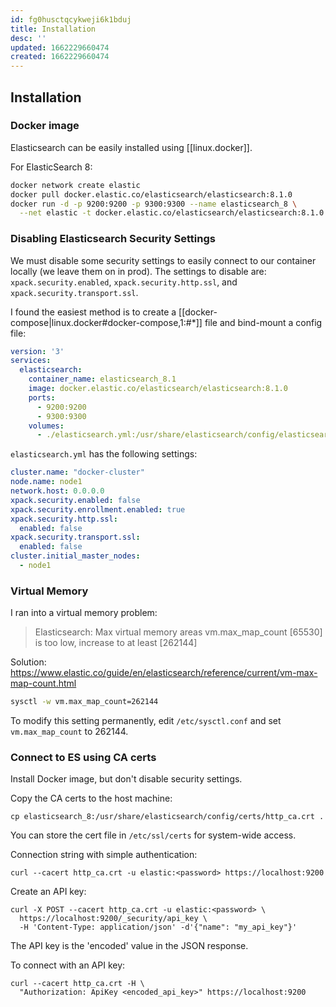 ```yaml
---
id: fg0husctqcykweji6k1bduj
title: Installation
desc: ''
updated: 1662229660474
created: 1662229660474
---
```



## Installation

### Docker image

Elasticsearch can be easily installed using [[linux.docker]].

For ElasticSearch 8:

```bash
docker network create elastic
docker pull docker.elastic.co/elasticsearch/elasticsearch:8.1.0
docker run -d -p 9200:9200 -p 9300:9300 --name elasticsearch_8 \
  --net elastic -t docker.elastic.co/elasticsearch/elasticsearch:8.1.0
```

### Disabling Elasticsearch Security Settings

We must disable some security settings to easily connect to our container locally (we leave them on in prod). The settings to disable are: `xpack.security.enabled`, `xpack.security.http.ssl`, and `xpack.security.transport.ssl`.

I found the easiest method is to create a [[docker-compose|linux.docker#docker-compose,1:#*]] file and bind-mount a config file:

```yml
version: '3'
services:
  elasticsearch:
    container_name: elasticsearch_8.1
    image: docker.elastic.co/elasticsearch/elasticsearch:8.1.0
    ports:
      - 9200:9200
      - 9300:9300
    volumes:
      - ./elasticsearch.yml:/usr/share/elasticsearch/config/elasticsearch.yml
```

`elasticsearch.yml` has the following settings:

```yml
cluster.name: "docker-cluster"
node.name: node1
network.host: 0.0.0.0
xpack.security.enabled: false
xpack.security.enrollment.enabled: true
xpack.security.http.ssl:
  enabled: false
xpack.security.transport.ssl:
  enabled: false
cluster.initial_master_nodes:
  - node1

```

### Virtual Memory

I ran into a virtual memory problem:

> Elasticsearch: Max virtual memory areas vm.max_map_count [65530] is too low, increase to at least [262144]

Solution:
https://www.elastic.co/guide/en/elasticsearch/reference/current/vm-max-map-count.html

```bash
sysctl -w vm.max_map_count=262144
```

To modify this setting permanently, edit `/etc/sysctl.conf` and set `vm.max_map_count` to  262144.

### Connect to ES using CA certs

Install Docker image, but don't disable security settings.

Copy the CA certs to the host machine:

```
cp elasticsearch_8:/usr/share/elasticsearch/config/certs/http_ca.crt .

```

You can store the cert file in `/etc/ssl/certs` for system-wide access.

Connection string with simple authentication:

```
curl --cacert http_ca.crt -u elastic:<password> https://localhost:9200
```

Create an API key:

```
curl -X POST --cacert http_ca.crt -u elastic:<password> \
  https://localhost:9200/_security/api_key \
  -H 'Content-Type: application/json' -d'{"name": "my_api_key"}'
```
The API key is the 'encoded' value in the JSON response.

To connect with an API key:

```
curl --cacert http_ca.crt -H \
  "Authorization: ApiKey <encoded_api_key>" https://localhost:9200
```